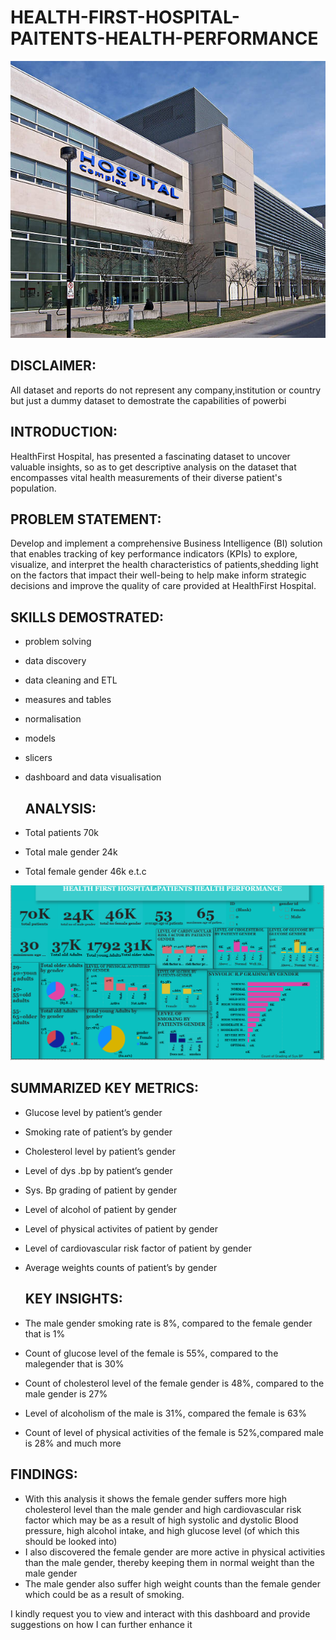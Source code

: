 # HEALTH-FIRST-HOSPITAL-PAITENTS-HEALTH-PERFORMANCE

![](hospital.jpg)

## DISCLAIMER:
All dataset and reports do not represent any company,institution or country but just a dummy dataset to demostrate the capabilities of powerbi

## INTRODUCTION:
HealthFirst Hospital, has presented a fascinating dataset to uncover valuable insights, so as to get descriptive analysis on the dataset that encompasses vital health measurements of their diverse patient's population.

 ## PROBLEM STATEMENT:
 Develop and implement a comprehensive Business Intelligence (BI) solution that enables tracking of key performance indicators (KPIs) to explore, visualize, and interpret the health characteristics of patients,shedding light on the factors that impact their well-being to help make inform strategic decisions and improve the quality of care provided at HealthFirst Hospital.

 ## SKILLS DEMOSTRATED:
- problem solving
- data discovery
- data cleaning and ETL
- measures and tables
- normalisation
- models
- slicers
- dashboard and data visualisation
  

  ## ANALYSIS:
- Total patients 70k
- Total male gender 24k
- Total female gender 46k e.t.c







![](new4.PNG)

## SUMMARIZED KEY METRICS:
- Glucose level by patient’s gender
- Smoking rate of patient’s by gender
- Cholesterol level by patient’s gender
- Level of dys .bp by patient’s gender
- Sys. Bp grading of patient by gender
- Level of alcohol of patient by gender
- Level of physical activites of patient by gender
- Level of cardiovascular risk factor of patient by gender
- Average weights counts of patient’s by gender

  ## KEY INSIGHTS:
- The male gender smoking rate is 8%, compared to the female gender that is 1%
- Count of glucose level of the female is 55%, compared to the malegender that is 30%
- Count of cholesterol level of the female gender is 48%, compared to the male gender is 27%
- Level of alcoholism of the male is 31%, compared the female is 63%
- Count of level of physical activities of the female is 52%,compared male is 28%  and much more

## FINDINGS:
- With this analysis it shows the female gender suffers more high cholesterol level than the male gender and high cardiovascular risk factor which may be as a result of high systolic and dystolic Blood pressure, high alcohol intake, and high glucose level (of which this should be looked into)
- I also discovered the female gender are more active in physical activities than the male gender, thereby keeping them in normal weight than the male gender
- The male gender also suffer high weight counts than the female gender which could be as a result of smoking.



I kindly request you to view and interact with this dashboard and provide suggestions on how I can further enhance it

